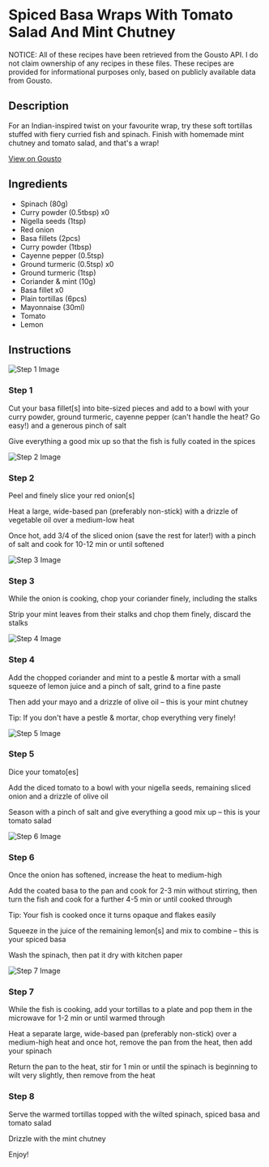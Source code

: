# Spiced Basa Wraps With Tomato Salad And Mint Chutney 

NOTICE: All of these recipes have been retrieved from the Gousto API. I do not claim ownership of any recipes in these files. These recipes are provided for informational purposes only, based on publicly available data from Gousto.

## Description

For an Indian-inspired twist on your favourite wrap, try these soft tortillas stuffed with fiery curried fish and spinach. Finish with homemade mint chutney and tomato salad, and that's a wrap!

[View on Gousto](https://www.gousto.co.uk/recipes/cookbook/spiced-fish-wraps-with-mint-chutney)

## Ingredients

- Spinach (80g)
- Curry powder (0.5tbsp) x0
- Nigella seeds (1tsp)
- Red onion
- Basa fillets (2pcs)
- Curry powder (1tbsp)
- Cayenne pepper (0.5tsp)
- Ground turmeric (0.5tsp) x0
- Ground turmeric (1tsp)
- Coriander & mint (10g)
- Basa fillet x0
- Plain tortillas (6pcs)
- Mayonnaise (30ml)
- Tomato
- Lemon

## Instructions

![Step 1 Image](https://production-media.gousto.co.uk/cms/recipe-step-image/Step-1-1601313066464-x200.jpg)

### Step 1

Cut your basa fillet[s] into bite-sized pieces and add to a bowl with your curry powder, ground turmeric, cayenne pepper (can't handle the heat? Go easy!) and a generous pinch of salt

Give everything a good mix up so that the fish is fully coated in the spices

![Step 2 Image](https://production-media.gousto.co.uk/cms/recipe-step-image/step-2-1601313081610-x200.jpg)

### Step 2

Peel and finely slice your red onion[s]

Heat a large, wide-based pan (preferably non-stick) with a drizzle of vegetable oil over a medium-low heat

Once hot, add 3/4 of the sliced onion (save the rest for later!) with a pinch of salt and cook for 10-12 min or until softened

![Step 3 Image](https://production-media.gousto.co.uk/cms/recipe-step-image/step-3-1601313090991-x200.jpg)

### Step 3

While the onion is cooking, chop your coriander finely, including the stalks

Strip your mint leaves from their stalks and chop them finely, discard the stalks

![Step 4 Image](https://production-media.gousto.co.uk/cms/recipe-step-image/step-4-1601313096546-x200.jpg)

### Step 4

Add the chopped coriander and mint to a pestle & mortar with a small squeeze of lemon juice and a pinch of salt, grind to a fine paste

Then add your mayo and a drizzle of olive oil – this is your mint chutney

Tip: If you don't have a pestle & mortar, chop everything very finely!

![Step 5 Image](https://production-media.gousto.co.uk/cms/recipe-step-image/step-5-1601313106622-x200.jpg)

### Step 5

Dice your tomato[es]

Add the diced tomato to a bowl with your nigella seeds, remaining sliced onion and a drizzle of olive oil

Season with a pinch of salt and give everything a good mix up – this is your tomato salad

![Step 6 Image](https://production-media.gousto.co.uk/cms/recipe-step-image/Step-6-1601313116602-x200.jpg)

### Step 6

Once the onion has softened, increase the heat to medium-high

Add the coated basa to the pan and cook for 2-3 min without stirring, then turn the fish and cook for a further 4-5 min or until cooked through

Tip: Your fish is cooked once it turns opaque and flakes easily

Squeeze in the juice of the remaining lemon[s] and mix to combine – this is your spiced basa

Wash the spinach, then pat it dry with kitchen paper

![Step 7 Image](https://production-media.gousto.co.uk/cms/recipe-step-image/step-7-1601313125215-x200.jpg)

### Step 7

While the fish is cooking, add your tortillas to a plate and pop them in the microwave for 1-2 min or until warmed through

Heat a separate large, wide-based pan (preferably non-stick) over a medium-high heat and once hot, remove the pan from the heat, then add your spinach

Return the pan to the heat, stir for 1 min or until the spinach is beginning to wilt very slightly, then remove from the heat

### Step 8

Serve the warmed tortillas topped with the wilted spinach, spiced basa and tomato salad

Drizzle with the mint chutney

Enjoy!


